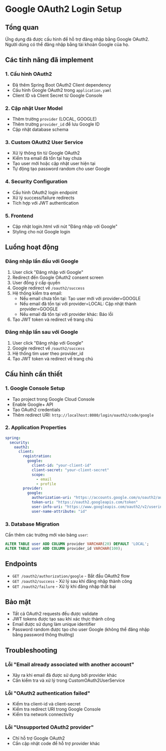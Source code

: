 # Google OAuth2 Login Setup

## Tổng quan
Ứng dụng đã được cấu hình để hỗ trợ đăng nhập bằng Google OAuth2. Người dùng có thể đăng nhập bằng tài khoản Google của họ.

## Các tính năng đã implement

### 1. Cấu hình OAuth2
- Đã thêm Spring Boot OAuth2 Client dependency
- Cấu hình Google OAuth2 trong `application.yaml`
- Client ID và Client Secret từ Google Console

### 2. Cập nhật User Model
- Thêm trường `provider` (LOCAL, GOOGLE)
- Thêm trường `provider_id` để lưu Google ID
- Cập nhật database schema

### 3. Custom OAuth2 User Service
- Xử lý thông tin từ Google OAuth2
- Kiểm tra email đã tồn tại hay chưa
- Tạo user mới hoặc cập nhật user hiện tại
- Tự động tạo password random cho user Google

### 4. Security Configuration
- Cấu hình OAuth2 login endpoint
- Xử lý success/failure redirects
- Tích hợp với JWT authentication

### 5. Frontend
- Cập nhật login.html với nút "Đăng nhập với Google"
- Styling cho nút Google login

## Luồng hoạt động

### Đăng nhập lần đầu với Google
1. User click "Đăng nhập với Google"
2. Redirect đến Google OAuth2 consent screen
3. User đồng ý cấp quyền
4. Google redirect về `/oauth2/success`
5. Hệ thống kiểm tra email:
   - Nếu email chưa tồn tại: Tạo user mới với provider=GOOGLE
   - Nếu email đã tồn tại với provider=LOCAL: Cập nhật thành provider=GOOGLE
   - Nếu email đã tồn tại với provider khác: Báo lỗi
6. Tạo JWT token và redirect về trang chủ

### Đăng nhập lần sau với Google
1. User click "Đăng nhập với Google"
2. Google redirect về `/oauth2/success`
3. Hệ thống tìm user theo provider_id
4. Tạo JWT token và redirect về trang chủ

## Cấu hình cần thiết

### 1. Google Console Setup
- Tạo project trong Google Cloud Console
- Enable Google+ API
- Tạo OAuth2 credentials
- Thêm redirect URI: `http://localhost:8080/login/oauth2/code/google`

### 2. Application Properties
```yaml
spring:
  security:
    oauth2:
      client:
        registration:
          google:
            client-id: "your-client-id"
            client-secret: "your-client-secret"
            scope:
              - email
              - profile
        provider:
          google:
            authorization-uri: "https://accounts.google.com/o/oauth2/auth"
            token-uri: "https://oauth2.googleapis.com/token"
            user-info-uri: "https://www.googleapis.com/oauth2/v2/userinfo"
            user-name-attribute: "id"
```

### 3. Database Migration
Cần thêm các trường mới vào bảng `user`:
```sql
ALTER TABLE user ADD COLUMN provider VARCHAR(20) DEFAULT 'LOCAL';
ALTER TABLE user ADD COLUMN provider_id VARCHAR(100);
```

## Endpoints

- `GET /oauth2/authorization/google` - Bắt đầu OAuth2 flow
- `GET /oauth2/success` - Xử lý sau khi đăng nhập thành công
- `GET /oauth2/failure` - Xử lý khi đăng nhập thất bại

## Bảo mật

- Tất cả OAuth2 requests đều được validate
- JWT tokens được tạo sau khi xác thực thành công
- Email được sử dụng làm unique identifier
- Password random được tạo cho user Google (không thể đăng nhập bằng password thông thường)

## Troubleshooting

### Lỗi "Email already associated with another account"
- Xảy ra khi email đã được sử dụng bởi provider khác
- Cần kiểm tra và xử lý trong CustomOAuth2UserService

### Lỗi "OAuth2 authentication failed"
- Kiểm tra client-id và client-secret
- Kiểm tra redirect URI trong Google Console
- Kiểm tra network connectivity

### Lỗi "Unsupported OAuth2 provider"
- Chỉ hỗ trợ Google OAuth2
- Cần cập nhật code để hỗ trợ provider khác

